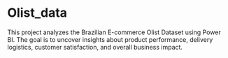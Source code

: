# Olist_data
 This project analyzes the Brazilian E-commerce Olist Dataset using Power BI.   The goal is to uncover insights about product performance, delivery logistics, customer satisfaction, and overall business impact.  
